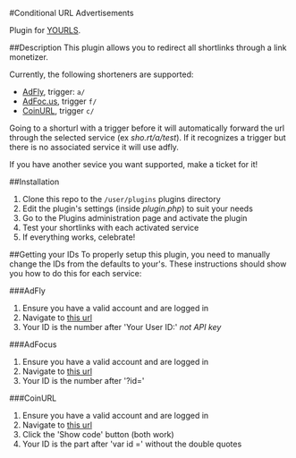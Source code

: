 #Conditional URL Advertisements

Plugin for [YOURLS](http://yourls.org). 

##Description
This plugin allows you to redirect all shortlinks through a link monetizer. 

Currently, the following shorteners are supported:
  * [AdFly](http://adf.ly/?id=2777408), trigger: `a/`
  * [AdFoc.us](http://adfoc.us/?refid=287608), trigger `f/`
  * [CoinURL](https://coinurl.com/index.php?ref=5e7f93ae61a2bf890b40bd470929998b), trigger `c/`

Going to a shorturl with a trigger before it will automatically forward the url through the selected service (ex *sho.rt/a/test*). If it recognizes a trigger but there is no associated service it will use adfly.

If you have another sevice you want supported, make a ticket for it!

##Installation
1. Clone this repo to the `/user/plugins` plugins directory
2. Edit the plugin's settings (inside *plugin.php*) to suit your needs
3. Go to the Plugins administration page and activate the plugin
4. Test your shortlinks with each activated service
5. If everything works, celebrate!

##Getting your IDs
To properly setup this plugin, you need to manually change the IDs from the defaults to your's. These instructions should show you how to do this for each service:

###AdFly
1. Ensure you have a valid account and are logged in
2. Navigate to [this url](https://adf.ly/publisher/tools#tools-api)
3. Your ID is the number after 'Your User ID:' *not API key*

###AdFocus
1. Ensure you have a valid account and are logged in
2. Navigate to [this url](http://adfoc.us/tools/site-links)
3. Your ID is the number after '?id='

###CoinURL
1. Ensure you have a valid account and are logged in
2. Navigate to [this url](https://coinurl.com/profile-dynamic.php)
3. Click the 'Show code' button (both work)
4. Your ID is the part after 'var id =' without the double quotes

